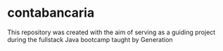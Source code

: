 # contabancaria
<p>This repository was created with the aim of serving as a guiding project during the fullstack Java bootcamp taught by Generation</p>
